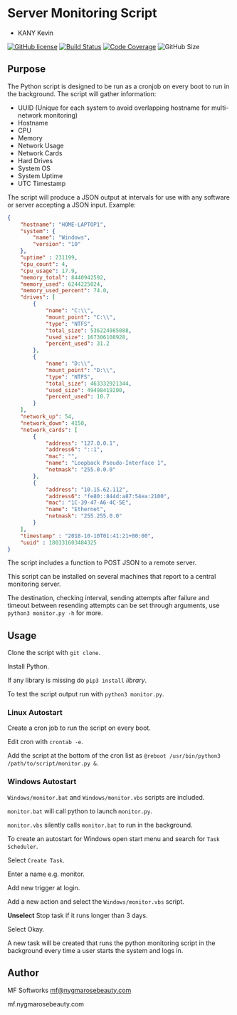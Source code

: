 # Server Monitoring Script

- KANY Kevin

[![GitHub license](https://img.shields.io/github/license/mfsoftworks/Server-Monitoring-Script.svg)](https://github.com/mfsoftworks/Server-Monitoring-Script/blob/master/LICENSE.md) [![Build Status](https://travis-ci.com/mfsoftworks/Server-Monitoring-Script.svg?branch=master)](https://travis-ci.com/mfsoftworks/Server-Monitoring-Script)
[![Code Coverage](https://codecov.io/gh/mfsoftworks/Server-Monitoring-Script/branch/master/graphs/badge.svg)](https://codecov.io/gh/mfsoftworks/Server-Monitoring-Script) ![GitHub Size](https://img.shields.io/github/repo-size/mfsoftworks/Server-Monitoring-Script.svg)

## Purpose

The Python script is designed to be run as a cronjob on every boot to run in the background.
The script will gather information:

- UUID (Unique for each system to avoid overlapping hostname for multi-network monitoring)
- Hostname
- CPU
- Memory
- Network Usage
- Network Cards
- Hard Drives
- System OS
- System Uptime
- UTC Timestamp

The script will produce a JSON output at intervals for use with any software or server accepting a JSON input.
Example:

```json
{
    "hostname": "HOME-LAPTOP1",
    "system": {
        "name": "Windows",
        "version": "10"
    },
    "uptime" : 231199,
    "cpu_count": 4,
    "cpu_usage": 17.9,
    "memory_total": 8440942592,
    "memory_used": 6244225024,
    "memory_used_percent": 74.0,
    "drives": [
        {
            "name": "C:\\",
            "mount_point": "C:\\",
            "type": "NTFS",
            "total_size": 536224985088,
            "used_size": 167306108928,
            "percent_used": 31.2
        },
        {
            "name": "D:\\",
            "mount_point": "D:\\",
            "type": "NTFS",
            "total_size": 463332921344,
            "used_size": 49498419200,
            "percent_used": 10.7
        }
    ],
    "network_up": 54,
    "network_down": 4150,
    "network_cards": [
        {
            "address": "127.0.0.1",
            "address6": "::1",
            "mac": "",
            "name": "Loopback Pseudo-Interface 1",
            "netmask": "255.0.0.0"
        },
        {
            "address": "10.15.62.112",
            "address6": "fe80::844d:a87:54ea:2100",
            "mac": "1C-39-47-A6-4C-5E",
            "name": "Ethernet",
            "netmask": "255.255.0.0"
        }
    ],
    "timestamp" : "2018-10-10T01:41:21+00:00",
    "uuid" : 180331603484325
}
```

The script includes a function to POST JSON to a remote server.

This script can be installed on several machines that report to a central monitoring server.

The destination, checking interval, sending attempts after failure and timeout between resending attempts can be set through arguments, use `python3 monitor.py -h` for more.

## Usage

Clone the script with `git clone`.

Install Python.

If any library is missing do `pip3 install` *library*.

To test the script output run with `python3 monitor.py`.

### **Linux Autostart**

Create a cron job to run the script on every boot.

Edit cron with `crontab -e`.

Add the script at the bottom of the cron list as `@reboot /usr/bin/python3 /path/to/script/monitor.py &`.

### **Windows Autostart**

`Windows/monitor.bat` and `Windows/monitor.vbs` scripts are included.

`monitor.bat` will call python to launch `monitor.py`.

`monitor.vbs` silently calls `monitor.bat` to run in the background.

To create an autostart for Windows open start menu and search for `Task Scheduler`.

Select `Create Task`.

Enter a name e.g. monitor.

Add new trigger at login.

Add a new action and select the `Windows/monitor.vbs` script.

**Unselect** Stop task if it runs longer than 3 days.

Select Okay.

A new task will be created that runs the python monitoring script in the background every time a user starts the system and logs in.

## Author

MF Softworks <mf@nygmarosebeauty.com>

mf.nygmarosebeauty.com

